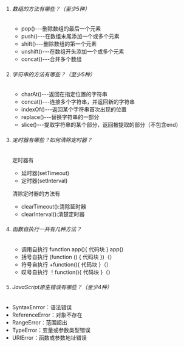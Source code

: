 1. ###### 数组的方法有哪些？（至少5种）

   + pop()---删除数组的最后一个元素
   + push()---在数组末尾添加一个或多个元素
   + shift()---删除数组的第一个元素
   + unshift()---在数组开头添加一个或多个元素
   + concat()---合并多个数组

2. ###### 字符串的方法有哪些？（至少5种）

   + charAt()---返回在指定位置的字符串
   + concat()---连接多个字符串，并返回新的字符串
   + indexOf()---返回某个字符串首次出现的位置
   + replace()---替换字符串的一部分
   + slice()---提取字符串的某个部分，返回被提取的部分（不包含end）

3. ###### 定时器有哪些？如何清除定时器？

   定时器有

   + 延时器(setTimeout)
   + 定时器(setInterval)

   清除定时器的方法有

   - clearTimeout():清除延时器
   - clearInterval():清楚定时器

4. ###### 函数自执行一共有几种方法？

   + 调用自执行	function app(){ 代码块 } app()
   + 括号自执行    (function () { 代码块 })（）
   + 符号自执行    +function(){ 代码块 }（）
   + 叹号自执行    ！function(){ 代码块 }（）

5. ###### JavaScript原生错误有哪些？（至少4种）

+ SyntaxEnrror：语法错误
+ ReferenceError：对象不存在
+ RangeError：范围超出
+ TypeError：变量或参数类型错误
+ URIError：函数或参数地址错误

